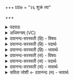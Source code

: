+++
title = "२६ शुक्रं त्वा"

+++
<details><summary>पदपाठः</summary>

शु॒क्रम्। त्वा॒। शु॒क्रेण॑। क्री॒णा॒मि॒। च॒न्द्रम्। च॒न्द्रेण॑। अ॒मृत॑म्। अ॒मृते॑न। स॒ग्मे। ते॒। गोः। अ॒स्मे इत्य॒स्मे। ते॒। च॒न्द्राणि॑। तप॑सः। त॒नूः। अ॒सि॒। प्र॒जाप॑ते॒रिति॑ प्र॒जाऽप॑तेः। वर्णः॑। प॒र॒मेण॑। प॒शुना॑। क्री॒य॒से॒। स॒ह॒स्र॒पो॒षमिति॑ सहस्रऽपो॒षम्। पु॒षे॒य॒म्। २६।
</details>

<details><summary>अधिमन्त्रम् (VC)</summary>

- यज्ञो देवता
- वत्स ऋषिः
- भुरिग् ब्राह्मी पङ्क्तिः
- पञ्चमः
</details>

<details><summary>दयानन्द-सरस्वती (हि) - विषयः</summary>

मनुष्यों को क्या-क्या साधन करके यज्ञ को सिद्ध करना चाहिये, इस विषय का उपदेश अगले मन्त्र में किया है ॥
</details>

<details><summary>दयानन्द-सरस्वती (हि) - पदार्थः</summary>

पदार्थान्वयभाषाः -  जैसे (सग्मे) पृथिवी के साथ वर्त्तमान यज्ञ में (तपसः) प्रतापयुक्त अग्नि वा तपस्वी अर्थात् धर्मात्मा विद्वान् का (तनूः) शरीर (असि) है, उसको शिल्पविद्या वा सत्योपदेश की सिद्धि के अर्थ (पशुना) विक्रय किये हुए गौ आदि पशुओं करके धन आदि सामग्री से ग्रहण करके (प्रजापतेः) प्रजा के पालनहेतु सूर्य्य का (वर्णः) स्वीकार करने योग्य तेज (क्रीयसे) क्रय होता है, उस (सहस्रपोषम्) असंख्यात पुष्टि को प्राप्त होके मैं (पुषेयम्) पुष्ट होऊँ। हे विद्वन् मनुष्य ! जो (ते) आपको (गोः) पृथिवी के राज्य के सकाश से (चन्द्राणि) सुवर्ण आदि धातु प्राप्त हैं, वे (अस्मे) हम लोगों के लिये भी हों, जैसे मैं (परमेण) उत्तम (शुक्रेण) शुद्ध भाव से (शुक्रम्) शुद्धिकारक यज्ञ (चन्द्रेण) सुवर्ण से (चन्द्रम्) सुवर्ण और (अमृतेन) नाशरहित विज्ञान से (अमृतम्) मोक्षसुख को (क्रीणामि) ग्रहण करता हूँ, वैसे तू भी (त्वा) उसको ग्रहण कर ॥२६॥
</details>

<details><summary>दयानन्द-सरस्वती (हि) - भावार्थः</summary>

भावार्थभाषाः -  मनुष्यों को योग्य है कि शरीर, मन, वाणी और धन से परमेश्वर की उपासना आदि लक्षणयुक्त यज्ञ का निरन्तर अनुष्ठान करके असंख्यात अतुल पुष्टि को प्राप्त करें ॥२६॥
</details>

<details><summary>दयानन्द-सरस्वती (सं) - विषयः</summary>

मनुष्यैः किं कृत्वा यज्ञः साधनीय इत्युपदिश्यते ॥
</details>

<details><summary>दयानन्द-सरस्वती (सं) - पदार्थः</summary>

पदार्थान्वयभाषाः -  अहं सग्मे या तपसस्तनूर(स्य)स्ति, यः पशुना प्रजापतेर्वर्णः क्रीयसे क्रीयते, तं सहस्रपोषं पुषेयम्। हे विद्वन् ! यानि ते तव यस्या गोः सकाशाच्चन्द्राण्युत्पन्नानि सन्ति, तान्यस्मे अस्मभ्यमपि सन्तु। अहं परमेण शुक्रेण यं शुक्रं यज्ञं चन्द्रेण चन्द्रममृतेनामृतं च क्रीणामि, त्वा तं त्वमपि क्रीणीहि ॥२६॥
</details>

<details><summary>दयानन्द-सरस्वती (सं) - भावार्थः</summary>

भावार्थभाषाः -  मनुष्यैः शरीरमनोवाग्धनेन परमेश्वरोपासनादिलक्षणं यज्ञं सततमनुष्ठायासंख्याताऽतुला पुष्टिः प्राप्तव्या ॥२६॥
</details>

<details><summary>सविता जोशी ← दयानन्दः (म) - भावार्थः</summary>

भावार्थभाषाः -  माणसांनी शरीर, मन, वाणी व धन यांनी अत्यंत परमेश्वराची उपासना इत्यादी लक्षणांनी युक्त असलेल्या यज्ञाचे अनुष्ठान करावे व सामर्थ्यवान व्हावे.
</details>